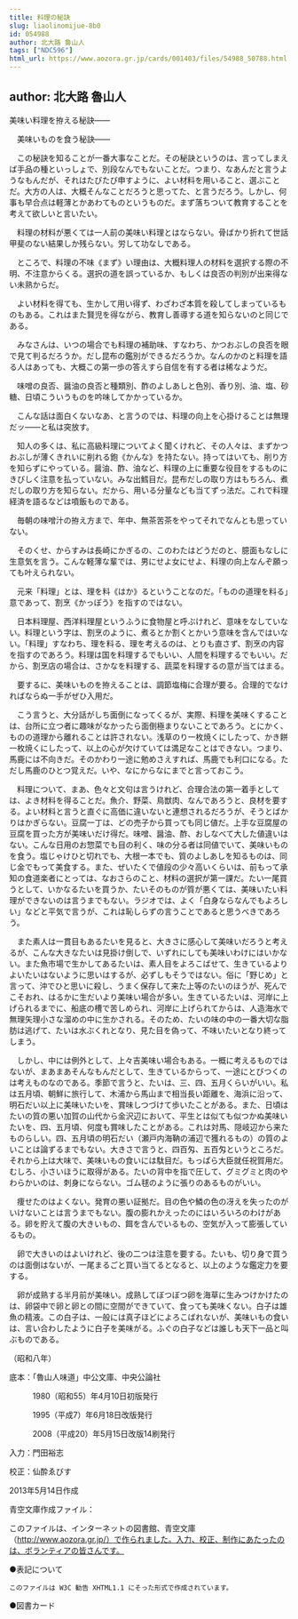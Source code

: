 ```yaml
---
title: 料理の秘訣
slug: liaolinomijue-8b0
id: 054988
author: 北大路 魯山人
tags: ["NDC596"]
html_url: https://www.aozora.gr.jp/cards/001403/files/54988_50788.html
---
```


## author: 北大路 魯山人

美味い料理を拵える秘訣――

　美味いものを食う秘訣――

　この秘訣を知ることが一番大事なことだ。その秘訣というのは、言ってしまえば手品の種といっしょで、別段なんでもないことだ。つまり、なあんだと言うようなもんだが、それはたびたび申すように、よい材料を用いること、選ぶことだ。大方の人は、大概そんなことだろうと思ってた、と言うだろう。しかし、何事も早合点は軽薄とかあわてものというものだ。まず落ちついて教育することを考えて欲しいと言いたい。

　料理の材料が悪くては一人前の美味い料理とはならない。骨ばかり折れて世話甲斐のない結果しか残らない。労して功なしである。

　ところで、料理の不味《まず》い理由は、大概料理人の材料を選択する際の不明、不注意からくる。選択の道を誤っているか、もしくは良否の判別が出来得ない未熟からだ。

　よい材料を得ても、生かして用い得ず、わざわざ本質を殺してしまっているものもある。これはまた賢児を得ながら、教育し善導する道を知らないのと同じである。

　みなさんは、いつの場合でも料理の補助味、すなわち、かつおぶしの良否を眼で見て判るだろうか。だし昆布の鑑別ができるだろうか。なんのかのと料理を語る人はあっても、大概この第一歩の答えすら自信を有する者は稀なようだ。

　味噌の良否、醤油の良否と種類別、酢のよしあしと色別、香り別、油、塩、砂糖、日頃こういうものを吟味してかかっているか。

　こんな話は面白くないなあ、と言うのでは、料理の向上を心掛けることは無理だッ――と私は突放す。

　知人の多くは、私に高級料理についてよく聞くけれど、その人々は、まずかつおぶしが薄くきれいに削れる鉋《かんな》を持たない。持ってはいても、削り方を知らずにやっている。醤油、酢、油など、料理の上に重要な役目をするものにきびしく注意を払っていない。みな出鱈目だ。昆布だしの取り方はもちろん、煮だしの取り方を知らない。だから、用いる分量なども当てずっ法だ。これで料理経済を語るなどは噴飯ものである。

　毎朝の味噌汁の拵え方まで、年中、無茶苦茶をやってそれでなんとも思っていない。

　そのくせ、からすみは長崎にかぎるの、このわたはどうだのと、臆面もなしに生意気を言う。こんな軽薄な輩では、男にせよ女にせよ、料理の向上なんぞ願っても叶えられない。

　元来「料理」とは、理を料《はか》るということなのだ。「ものの道理を料る」意であって、割烹《かっぽう》を指すのではない。

　日本料理屋、西洋料理屋というふうに食物屋と呼ぶけれど、意味をなしていない。料理という字は、割烹のように、煮るとか割くとかいう意味を含んではいない。「料理」すなわち、理を料る、理を考えるのは、とりも直さず、割烹の内容を指すのであろう。料理は国を料理するでもいい、人間を料理するでもいい。だから、割烹店の場合は、さかなを料理する、蔬菜を料理するの意が当てはまる。

　要するに、美味いものを拵えることは、調節塩梅に合理が要る。合理的でなければならぬ一手がぜひ入用だ。

　こう言うと、大分話がしち面倒になってくるが、実際、料理を美味くすることは、台所に立つ者に趣味がなかったら面倒極まりないことであろう。とにかく、ものの道理から離れることは許されない。浅草のり一枚焼くにしたって、かき餅一枚焼くにしたって、以上の心が欠けていては満足なことはできない。つまり、馬鹿には不向きだ。そのかわり一途に勉めさえすれば、馬鹿でも利口になる。ただし馬鹿のひとつ覚えだ。いや、なにからなにまでと言っておこう。

　料理について、まあ、色々と文句は言うけれど、合理合法の第一着手としては、よき材料を得ることだ。魚介、野菜、鳥獣肉、なんであろうと、良材を要する。よい材料と言うと直ぐに高価に違いないと連想されるだろうが、そうとばかりはかぎらない。豆腐一丁は、どの売子から買っても同じ値だ。上手な豆腐屋の豆腐を買った方が美味いだけ得だ。味噌、醤油、酢、おしなべて大した値違いはない。こんな日用のお惣菜でも目の利く、味の分る者は同値でいて、美味いものを食う。塩じゃけひと切れでも、大根一本でも、質のよしあしを知るものは、同じ金でもって美食する。また、ぜいたくで値段の少々高いくらいは、前もって承知の食道楽者にとっては、なおさらのこと、材料の選択が第一課だ。たい一尾買うとして、いかなるたいを買うか、たいそのものが質が悪くては、美味いたい料理ができないのは言うまでもない。ラジオでは、よく「白身ならなんでもよろしい」などと平気で言うが、これは恥しらずの言うことであると思うべきであろう。

　また素人は一貫目もあるたいを見ると、大きさに感心して美味いだろうと考えるが、こんな大きなたいは見掛け倒しで、いずれにしても美味いわけにはいかない。また魚市場で生かしてあるたいは、素人目をよろこばせて、生きているよりよいたいはないように思いはするが、必ずしもそうではない。俗に「野じめ」と言って、沖でひと思いに殺し、うまく保存して来た上等のたいのほうが、死んでこそおれ、はるかに生だいより美味い場合が多い。生きているたいは、河岸に上げられるまでに、船底の槽で苦しめられ、河岸に上げられてからは、人造海水で無理矢理小さな溜めの中に生かされる。そのため、たいの味の中の一番大切な脂肪は逃げて、たいは水ぶくれとなり、見た目を偽って、不味いたいとなり終ってしまう。

　しかし、中には例外として、上々吉美味い場合もある。一概に考えるものではないが、まあまあそんなもんだとして、生きているからって、一途にとびつくのは考えものなのである。季節で言うと、たいは、三、四、五月くらいがいい。私は五月頃、朝鮮に旅行して、木浦から馬山まで相当長い距離を、海浜に沿って、明石だい以上に美味いたいを、賞味しつづけて歩いたことがある。また、日頃はたいの質の悪い加賀の山代から金沢辺において、平生とは似ても似つかぬ美味いたいを、四、五月頃、何度も賞味したことがある。これは対馬、隠岐辺から来たものらしい。四、五月頃の明石だい（瀬戸内海靹の浦辺で獲れるもの）の質のよいことは論ずるまでもない。大きさで言うと、四百匁、五百匁というところだ。それから上は大味で、美味いもの食いには駄目だ。もっぱら大臣就任祝賀用だ。むしろ、小さいほうに取得がある。たいの背中を指で圧して、グミグミと肉のやわらかいのは、刺身にならない。ゴム毬のように張りのあるものがいい。

　痩せたのはよくない。発育の悪い証拠だ。目の色や鱗の色の冴えを失ったのがいけないことは言うまでもない。腹の膨れかえったのにはいろいろのわけがある。卵を貯えて腹の大きいもの、餌を含んでいるもの、空気が入って膨張しているもの。

　卵で大きいのはよいけれど、後の二つは注意を要する。たいも、切り身で買うのは面倒はないが、一尾まるごと買い当てるとなると、以上のような鑑定力を要する。

　卵が成熟する半月前が美味い。成熟してぼつぼつ卵を海草に生みつけかけたのは、卵袋中で卵と卵との間に空間ができていて、食っても美味くない。白子は雄魚の精液。この白子は、一般には真子ほどによろこばれないが、美味いもの食いは、言い合わしたように白子を美味がる。ふぐの白子などは誰しも天下一品と叫ぶものである。

（昭和八年）













底本：「魯山人味道」中公文庫、中央公論社

　　　1980（昭和55）年4月10日初版発行

　　　1995（平成7）年6月18日改版発行

　　　2008（平成20）年5月15日改版14刷発行

入力：門田裕志

校正：仙酔ゑびす

2013年5月14日作成

青空文庫作成ファイル：

このファイルは、インターネットの図書館、青空文庫（http://www.aozora.gr.jp/）で作られました。入力、校正、制作にあたったのは、ボランティアの皆さんです。











●表記について


	このファイルは W3C 勧告 XHTML1.1 にそった形式で作成されています。







●図書カード